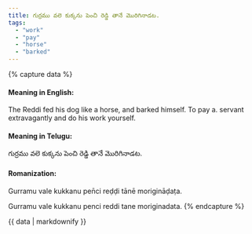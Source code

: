 ```yaml
---
title: గుర్రము వలె కుక్కను పెంచి రెడ్డి తానే మొరిగినాడట.
tags:
  - "work"
  - "pay"
  - "horse"
  - "barked"
---
```


{% capture data %}
#### Meaning in English:
The Reddi fed his dog like a horse, and barked himself.
To pay a. servant extravagantly and do his work yourself.

#### Meaning in Telugu:
గుర్రము వలె కుక్కను పెంచి రెడ్డి తానే మొరిగినాడట.

#### Romanization:
Gurramu vale kukkanu pen̄ci reḍḍi tānē morigināḍaṭa.

Gurramu vale kukkanu penci reddi tane moriginadata.
{% endcapture %}

{{ data | markdownify }}

